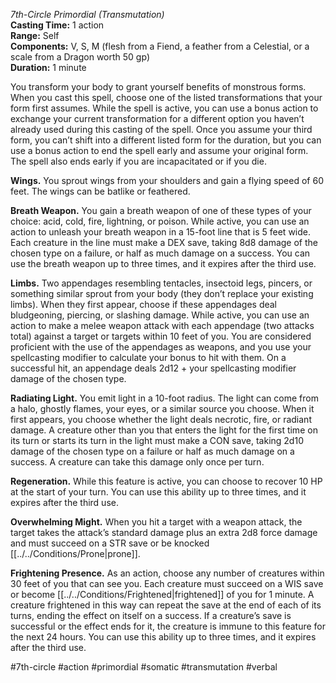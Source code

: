 *7th-Circle Primordial (Transmutation)*  
**Casting Time:** 1 action  
**Range:** Self  
**Components:** V, S, M (flesh from a Fiend, a feather from a Celestial, or a scale from a Dragon worth 50 gp)  
**Duration:** 1 minute

You transform your body to grant yourself benefits of monstrous forms. When you cast this spell, choose one of the listed transformations that your form first assumes. While the spell is active, you can use a bonus action to exchange your current transformation for a different option you haven’t already used during this casting of the spell. Once you assume your third form, you can’t shift into a different listed form for the duration, but you can use a bonus action to end the spell early and assume your original form. The spell also ends early if you are incapacitated or if you die.

**Wings.** You sprout wings from your shoulders and gain a flying speed of 60 feet. The wings can be batlike or feathered.

**Breath Weapon.** You gain a breath weapon of one of these types of your choice: acid, cold, fire, lightning, or poison. While active, you can use an action to unleash your breath weapon in a 15-foot line that is 5 feet wide. Each creature in the line must make a DEX save, taking 8d8 damage of the chosen type on a failure, or half as much damage on a success. You can use the breath weapon up to three times, and it expires after the third use.

**Limbs.** Two appendages resembling tentacles, insectoid legs, pincers, or something similar sprout from your body (they don’t replace your existing limbs). When they first appear, choose if these appendages deal bludgeoning, piercing, or slashing damage. While active, you can use an action to make a melee weapon attack with each appendage (two attacks total) against a target or targets within 10 feet of you. You are considered proficient with the use of the appendages as weapons, and you use your spellcasting modifier to calculate your bonus to hit with them. On a successful hit, an appendage deals 2d12 + your spellcasting modifier damage of the chosen type.

**Radiating Light.** You emit light in a 10-foot radius. The light can come from a halo, ghostly flames, your eyes, or a similar source you choose. When it first appears, you choose whether the light deals necrotic, fire, or radiant damage. A creature other than you that enters the light for the first time on its turn or starts its turn in the light must make a CON save, taking 2d10 damage of the chosen type on a failure or half as much damage on a success. A creature can take this damage only once per turn.

**Regeneration.** While this feature is active, you can choose to recover 10 HP at the start of your turn. You can use this ability up to three times, and it expires after the third use.

**Overwhelming Might.** When you hit a target with a weapon attack, the target takes the attack’s standard damage plus an extra 2d8 force damage and must succeed on a STR save or be knocked [[../../Conditions/Prone|prone]].

**Frightening Presence.** As an action, choose any number of creatures within 30 feet of you that can see you. Each creature must succeed on a WIS save or become [[../../Conditions/Frightened|frightened]] of you for 1 minute. A creature frightened in this way can repeat the save at the end of each of its turns, ending the effect on itself on a success. If a creature’s save is successful or the effect ends for it, the creature is immune to this feature for the next 24 hours. You can use this ability up to three times, and it expires after the third use.

#7th-circle #action #primordial #somatic #transmutation #verbal
